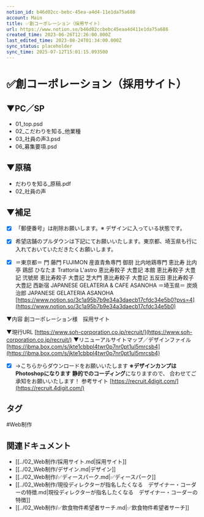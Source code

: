 ```yaml
---
notion_id: b46d02cc-bebc-45ea-a4d4-11e1da75a688
account: Main
title: ✅創コーポレーション（採用サイト）
url: https://www.notion.so/b46d02ccbebc45eaa4d411e1da75a688
created_time: 2023-06-26T12:26:00.000Z
last_edited_time: 2023-08-24T01:34:00.000Z
sync_status: placeholder
sync_time: 2025-07-12T15:01:15.093500
---
```

# ✅創コーポレーション（採用サイト）

  
  ## ▼PC／SP
  - 01_top.psd
  - 02_こだわりを知る_他業種
  - 03_社員の声3.psd
  - 06_募集要項.psd
  ## ▼原稿
  - だわりを知る_原稿.pdf
  - 02_社員の声
  ## ▼補足
  - [x] 「郵便番号」は削除お願いします。※ デザインに入っている状態です。
  - [x] 希望店舗のプルダウンは下記にてお願いいたします。東京都、埼玉県も行に入れておいていただきたくお願いします。
  
  - [x] ＝東京都＝
門
藤門 FUJIMON
産直青魚専門 御厨
比内地鶏専門 恵比寿 比内亭
鶏邸 ひなたま
Trattoria L'astro
恵比寿餃子 大豊記 本館
恵比寿餃子 大豊記 弐號房
恵比寿餃子 大豊記 芝大門
恵比寿餃子 大豊記 五反田
恵比寿餃子 大豊記 西新宿
JAPANESE GELATERIA & CAFE ASANOHA
＝埼玉県＝
炭焼治郎
JAPANESE GELATERIA ASANOHA
  [https://www.notion.so/3c1a95b7b9e34a3daecb17cfdc34e5b0?pvs=4](https://www.notion.so/3c1a95b7b9e34a3daecb17cfdc34e5b0)
  

▼内容
創コーポレーション様　採用サイト

▼現行URL
[https://www.soh-corporation.co.jp/recruit/](https://www.soh-corporation.co.jp/recruit/)
▼リニューアルサイトマップ／デザインファイル
[https://ibma.box.com/s/jkte1cbbpl4twr0p7nr0pt1ul5mrcsb4](https://ibma.box.com/s/jkte1cbbpl4twr0p7nr0pt1ul5mrcsb4)
- [x] →こちらからダウンロードをお願いいたします
**※デザインカンプはPhotoshopになります**
**静的でのコーディング**になりますので、
合わせてご承知をお願いいたします！
参考サイト
[https://recruit.4digit.com/](https://recruit.4digit.com/)

## タグ

#Web制作 

## 関連ドキュメント

- [[../02_Web制作/採用サイト.md|採用サイト]]
- [[../02_Web制作/デザイン.md|デザイン]]
- [[../02_Web制作/✅ディースパーク.md|✅ディースパーク]]
- [[../02_Web制作/現役ディレクターが指名したくなる　デザイナー・コーダーの特徴.md|現役ディレクターが指名したくなる　デザイナー・コーダーの特徴]]
- [[../02_Web制作/✅飲食物件希望者サーチ.md|✅飲食物件希望者サーチ]]
